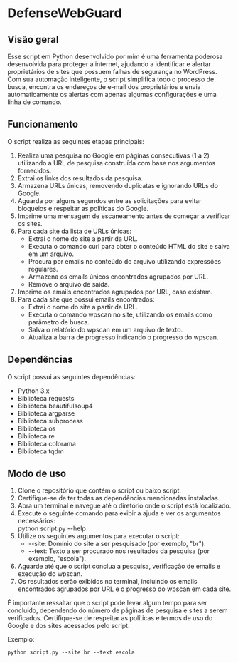 <h1>DefenseWebGuard</h1>
<h2>Visão geral</h2>
<p>Esse script em Python desenvolvido por mim é uma ferramenta poderosa desenvolvida para proteger a internet, ajudando a identificar e alertar proprietários de sites que possuem falhas de segurança no WordPress. Com sua automação inteligente, o script simplifica todo o processo de busca, encontra os endereços de e-mail dos proprietários e envia automaticamente os alertas com apenas algumas configurações e uma linha de comando.</p>
<h2>Funcionamento</h2>
<p>O script realiza as seguintes etapas principais:</p>
<ol>
  <li>Realiza uma pesquisa no Google em páginas consecutivas (1 a 2) utilizando a URL de pesquisa construída com base nos argumentos fornecidos.</li>
  <li>Extrai os links dos resultados da pesquisa.</li>
  <li>Armazena URLs únicas, removendo duplicatas e ignorando URLs do Google.</li>
  <li>Aguarda por alguns segundos entre as solicitações para evitar bloqueios e respeitar as políticas do Google.</li>
  <li>Imprime uma mensagem de escaneamento antes de começar a verificar os sites.</li>
  <li>Para cada site da lista de URLs únicas:
    <ul>
      <li>Extrai o nome do site a partir da URL.</li>
      <li>Executa o comando curl para obter o conteúdo HTML do site e salva em um arquivo.</li>
      <li>Procura por emails no conteúdo do arquivo utilizando expressões regulares.</li>
      <li>Armazena os emails únicos encontrados agrupados por URL.</li>
      <li>Remove o arquivo de saída.</li>
    </ul>
  </li>
  <li>Imprime os emails encontrados agrupados por URL, caso existam.</li>
  <li>Para cada site que possui emails encontrados:
    <ul>
      <li>Extrai o nome do site a partir da URL.</li>
      <li>Executa o comando wpscan no site, utilizando os emails como parâmetro de busca.</li>
      <li>Salva o relatório do wpscan em um arquivo de texto.</li>
      <li>Atualiza a barra de progresso indicando o progresso do wpscan.</li>
    </ul>
  </li>
</ol>
<h2>Dependências</h2>
<p>O script possui as seguintes dependências:</p>
<ul>
  <li>Python 3.x</li>
  <li>Biblioteca requests</li>
  <li>Biblioteca beautifulsoup4</li>
  <li>Biblioteca argparse</li>
  <li>Biblioteca subprocess</li>
  <li>Biblioteca os</li>
  <li>Biblioteca re</li>
  <li>Biblioteca colorama</li>
  <li>Biblioteca tqdm</li>
</ul>
<h2>Modo de uso</h2>
<ol>
  <li>Clone o repositório que contém o script ou baixo script.</li>
  <li>Certifique-se de ter todas as dependências mencionadas instaladas.</li>
  <li>Abra um terminal e navegue até o diretório onde o script está localizado.</li>
  <li>Execute o seguinte comando para exibir a ajuda e ver os argumentos necessários:
      </div><div>python script.py --help  </div></div>
  </pre>
  </li>
  <li>Utilize os seguintes argumentos para executar o script:
    <ul>
      <li>--site: Domínio do site a ser pesquisado (por exemplo, "br").</li>
      <li>--text: Texto a ser procurado nos resultados da pesquisa (por exemplo, "escola").</li>
    </ul>

  <li>Aguarde até que o script conclua a pesquisa, verificação de emails e execução do wpscan.</li>
  <li>Os resultados serão exibidos no terminal, incluindo os emails encontrados agrupados por URL e o progresso do wpscan em cada site.</li>
</ol>
<p>É importante ressaltar que o script pode levar algum tempo para ser concluído, dependendo do número de páginas de pesquisa e sites a serem verificados. Certifique-se de respeitar as políticas e termos de uso do Google e dos sites acessados pelo script.</p>

Exemplo:

```
python script.py --site br --text escola
```  
